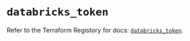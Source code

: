 # `databricks_token`

Refer to the Terraform Registory for docs: [`databricks_token`](https://registry.terraform.io/providers/databricks/databricks/1.27.0/docs/resources/token).
